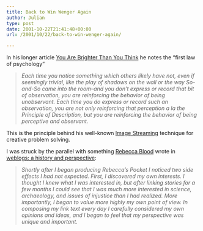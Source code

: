 ```yaml
---
title: Back to Win Wenger Again
author: Julian
type: post
date: 2001-10-22T21:41:48+00:00
url: /2001/10/22/back-to-win-wenger-again/

---
```

In his longer article [You Are Brighter Than You Think][1] he notes the &#8220;first law of psychology&#8221;

> _Each time you notice something which others likely have not, even if seemingly trivial, like the play of shadows on the wall or the way So-and-So came into the room&#8211;and you don&#8217;t express or record that bit of observation, you are reinforcing the behavior of being unobservant. Each time you do express or record such an observation, you are not only reinforcing that perception a la the Principle of Description, but you are reinforcing the behavior of being perceptive and observant._

This is the principle behind his well-known [Image Streaming][2] technique for creative problem solving. 

I was struck by the parallel with something [Rebecca Blood][3] wrote in [weblogs: a history and perspective][4]:

> _Shortly after I began producing Rebecca&#8217;s Pocket I noticed two side effects I had not expected. First, I discovered my own interests. I thought I knew what I was interested in, but after linking stories for a few months I could see that I was much more interested in science, archaeology, and issues of injustice than I had realized. More importantly, I began to value more highly my own point of view. In composing my link text every day I carefully considered my own opinions and ideas, and I began to feel that my perspective was unique and important._

 [1]: https://www.anakin.com/brighter/bright2.html
 [2]: https://www.winwenger.com/imstream.htm
 [3]: https://www.rebeccablood.net/index.html
 [4]: https://www.rebeccablood.net/essays/weblog_history.html